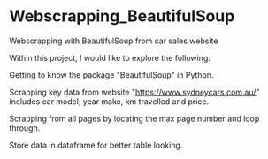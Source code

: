 # Webscrapping_BeautifulSoup

Webscrapping with BeautifulSoup from car sales website

Within this project, I would like to explore the following:

Getting to know the package "BeautifulSoup" in Python.

Scrapping key data from website "https://www.sydneycars.com.au/" includes car model, year make, km travelled and price.

Scrapping from all pages by locating the max page number and loop through.

Store data in dataframe for better table looking.
